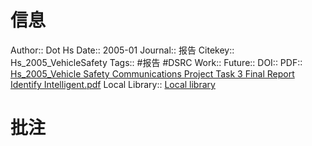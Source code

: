 # 信息
Author:: Dot Hs
Date:: 2005-01
Journal:: 报告
Citekey:: Hs_2005_VehicleSafety
Tags:: #报告 #DSRC 
Work:: 
Future:: 
DOI:: 
PDF:: [Hs_2005_Vehicle Safety Communications Project Task 3 Final Report Identify Intelligent.pdf](zotero://open-pdf/library/items/5Y6QT39A)
Local Library:: [Local library](zotero://select/items/1_ZDC49XMG)

# 批注